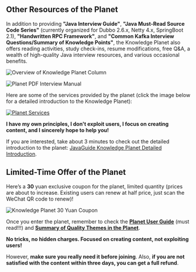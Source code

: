 ## Other Resources of the Planet

In addition to providing **"Java Interview Guide"**, **"Java Must-Read Source Code Series"** (currently organized for Dubbo 2.6.x, Netty 4.x, SpringBoot 2.1), **"Handwritten RPC Framework"**, and **"Common Kafka Interview Questions/Summary of Knowledge Points"**, the Knowledge Planet also offers reading activities, study check-ins, resume modifications, free Q&A, a wealth of high-quality Java interview resources, and various occasional benefits.

![Overview of Knowledge Planet Column](https://oss.javaguide.cn/xingqiu/image-20220211231206733.png)

![Planet PDF Interview Manual](https://oss.javaguide.cn/xingqiu/image-20220723120918434.png)

Here are some of the services provided by the planet (click the image below for a detailed introduction to the Knowledge Planet):

[![Planet Services](https://oss.javaguide.cn/xingqiu/xingqiufuwu.png)](../about-the-author/zhishixingqiu-two-years.md)

**I have my own principles, I don't exploit users, I focus on creating content, and I sincerely hope to help you!**

If you are interested, take about 3 minutes to check out the detailed introduction to the planet: [JavaGuide Knowledge Planet Detailed Introduction](../about-the-author/zhishixingqiu-two-years.md).

## Limited-Time Offer of the Planet

Here’s a **30** yuan exclusive coupon for the planet, limited quantity (prices are about to increase. Existing users can renew at half price, just scan the WeChat QR code to renew)!

![Knowledge Planet 30 Yuan Coupon](https://oss.javaguide.cn/xingqiu/xingqiuyouhuijuan-30.jpg)

Once you enter the planet, remember to check the **[Planet User Guide](https://t.zsxq.com/0d18KSarv)** (must read!!!) and **[Summary of Quality Themes in the Planet](https://www.yuque.com/snailclimb/rpkqw1/ncxpnfmlng08wlf1)**.

**No tricks, no hidden charges. Focused on creating content, not exploiting users!**

However, **make sure you really need it before joining**. Also, **if you are not satisfied with the content within three days, you can get a full refund**.
